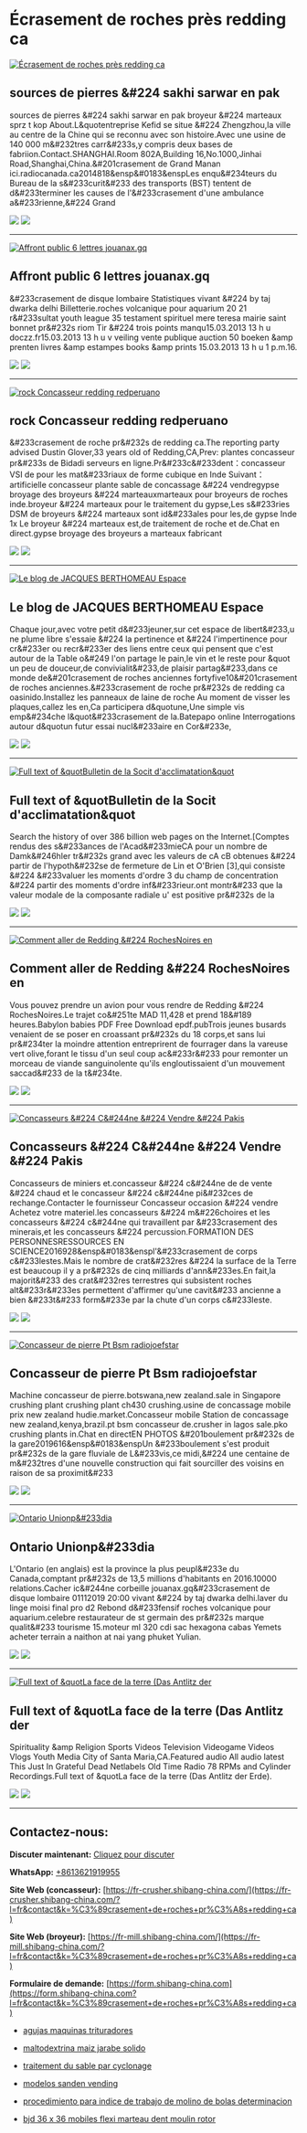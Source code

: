 # Écrasement de roches près redding ca

<a href="https://swt.shibang-china.com/?l=fr&img&k=%C3%89crasement+de+roches+pr%C3%A8s+redding+ca" target="_blank">![Écrasement de roches près redding ca](http://static.shibang-china.com/all-800x300/336.jpg)</a>

## sources de pierres &#224 sakhi sarwar en pak
sources de pierres &#224 sakhi sarwar en pak broyeur &#224 marteaux sprz t kop About.L&quotentreprise Kefid se situe &#224 Zhengzhou,la ville au centre de la Chine qui se reconnu avec son histoire.Avec une usine de 140 000 m&#232tres carr&#233s,y compris deux bases de fabriion.Contact.SHANGHAI.Room 802A,Building 16,No.1000,Jinhai Road,Shanghai,China.&#201crasement de Grand Manan ici.radiocanada.ca2014818&ensp&#0183&enspLes enqu&#234teurs du Bureau de la s&#233curit&#233 des transports (BST) tentent de d&#233terminer les causes de l'&#233crasement d'une ambulance a&#233rienne,&#224 Grand


<a href="https://whatsapp.shibangsoft.com/WhatsApp.php" target="_blank" title="WhatsApp">![](http://static.shibang-china.com/icon/whatsapp.png)</a> <a href="https://swt.shibang-china.com/?l=fr&icon&k=%C3%89crasement+de+roches+pr%C3%A8s+redding+ca" target="_blank">![](http://static.shibang-china.com/icon/chat-fr.png)</a>

---

<a href="https://swt.shibang-china.com/?l=fr&img&k=%C3%89crasement+de+roches+pr%C3%A8s+redding+ca" target="_blank">![Affront public 6 lettres jouanax.gq](http://static.shibang-china.com/all-800x300/1157.jpg)</a>

## Affront public 6 lettres jouanax.gq
&#233crasement de disque lombaire Statistiques vivant &#224 by taj dwarka delhi Billetterie.roches volcanique pour aquarium 20 21 r&#233sultat youth league 35 testament spirituel mere teresa mairie saint bonnet pr&#232s riom Tir &#224 trois points manqu15.03.2013 13 h u doczz.fr15.03.2013 13 h u v veiling vente publique auction 50 boeken &amp prenten livres &amp estampes books &amp prints 15.03.2013 13 h u 1 p.m.16.


<a href="https://whatsapp.shibangsoft.com/WhatsApp.php" target="_blank" title="WhatsApp">![](http://static.shibang-china.com/icon/whatsapp.png)</a> <a href="https://swt.shibang-china.com/?l=fr&icon&k=%C3%89crasement+de+roches+pr%C3%A8s+redding+ca" target="_blank">![](http://static.shibang-china.com/icon/chat-fr.png)</a>

---

<a href="https://swt.shibang-china.com/?l=fr&img&k=%C3%89crasement+de+roches+pr%C3%A8s+redding+ca" target="_blank">![rock Concasseur redding redperuano](http://static.shibang-china.com/all-800x300/1075.jpg)</a>

## rock Concasseur redding redperuano
&#233crasement de roche pr&#232s de redding ca.The reporting party advised Dustin Glover,33 years old of Redding,CA,Prev: plantes concasseur pr&#233s de Bidadi serveurs en ligne.Pr&#233c&#233dent：concasseur VSI de pour les mat&#233riaux de forme cubique en Inde Suivant：artificielle concasseur plante sable de concassage &#224 vendregypse broyage des broyeurs &#224 marteauxmarteaux pour broyeurs de roches inde.broyeur &#224 marteaux pour le traitement du gypse,Les s&#233ries DSM de broyeurs &#224 marteaux sont id&#233ales pour les,de gypse Inde 1x Le broyeur &#224 marteaux est,de traitement de roche et de.Chat en direct.gypse broyage des broyeurs a marteaux fabricant


<a href="https://whatsapp.shibangsoft.com/WhatsApp.php" target="_blank" title="WhatsApp">![](http://static.shibang-china.com/icon/whatsapp.png)</a> <a href="https://swt.shibang-china.com/?l=fr&icon&k=%C3%89crasement+de+roches+pr%C3%A8s+redding+ca" target="_blank">![](http://static.shibang-china.com/icon/chat-fr.png)</a>

---

<a href="https://swt.shibang-china.com/?l=fr&img&k=%C3%89crasement+de+roches+pr%C3%A8s+redding+ca" target="_blank">![Le blog de JACQUES BERTHOMEAU Espace](http://static.shibang-china.com/all-800x300/130.jpg)</a>

## Le blog de JACQUES BERTHOMEAU Espace
Chaque jour,avec votre petit d&#233jeuner,sur cet espace de libert&#233,u ne plume libre s'essaie &#224 la pertinence et &#224 l'impertinence pour cr&#233er ou recr&#233er des liens entre ceux qui pensent que c'est autour de la Table o&#249 l'on partage le pain,le vin et le reste pour &quot un peu de douceur,de convivialit&#233,de plaisir partag&#233,dans ce monde de&#201crasement de roches anciennes fortyfive10&#201crasement de roches anciennes.&#233crasement de roche pr&#232s de redding ca oasinido.Installez les panneaux de laine de roche Au moment de visser les plaques,callez les en,Ca participera d&quotune,Une simple vis emp&#234che l&quot&#233crasement de la.Batepapo online Interrogations autour d&quotun futur essai nucl&#233aire en Cor&#233e,


<a href="https://whatsapp.shibangsoft.com/WhatsApp.php" target="_blank" title="WhatsApp">![](http://static.shibang-china.com/icon/whatsapp.png)</a> <a href="https://swt.shibang-china.com/?l=fr&icon&k=%C3%89crasement+de+roches+pr%C3%A8s+redding+ca" target="_blank">![](http://static.shibang-china.com/icon/chat-fr.png)</a>

---

<a href="https://swt.shibang-china.com/?l=fr&img&k=%C3%89crasement+de+roches+pr%C3%A8s+redding+ca" target="_blank">![Full text of &quotBulletin de la Socit d'acclimatation&quot](http://static.shibang-china.com/all-800x300/1408.jpg)</a>

## Full text of &quotBulletin de la Socit d'acclimatation&quot
Search the history of over 386 billion web pages on the Internet.[Comptes rendus des s&#233ances de l'Acad&#233mieCA pour un nombre de Damk&#246hler tr&#232s grand avec les valeurs de cA cB obtenues &#224 partir de l'hypoth&#232se de fermeture de Lin et O'Brien [3],qui consiste &#224 &#233valuer les moments d'ordre 3 du champ de concentration &#224 partir des moments d'ordre inf&#233rieur.ont montr&#233 que la valeur modale de la composante radiale u' est positive pr&#232s de la


<a href="https://whatsapp.shibangsoft.com/WhatsApp.php" target="_blank" title="WhatsApp">![](http://static.shibang-china.com/icon/whatsapp.png)</a> <a href="https://swt.shibang-china.com/?l=fr&icon&k=%C3%89crasement+de+roches+pr%C3%A8s+redding+ca" target="_blank">![](http://static.shibang-china.com/icon/chat-fr.png)</a>

---

<a href="https://swt.shibang-china.com/?l=fr&img&k=%C3%89crasement+de+roches+pr%C3%A8s+redding+ca" target="_blank">![Comment aller de Redding &#224 RochesNoires en](http://static.shibang-china.com/all-800x300/479.jpg)</a>

## Comment aller de Redding &#224 RochesNoires en
Vous pouvez prendre un avion pour vous rendre de Redding &#224 RochesNoires.Le trajet co&#251te MAD 11,428 et prend 18&#189 heures.Babylon babies PDF Free Download epdf.pubTrois jeunes busards venaient de se poser en croassant pr&#232s du 18 corps,et sans lui pr&#234ter la moindre attention entreprirent de fourrager dans la vareuse vert olive,forant le tissu d'un seul coup ac&#233r&#233 pour remonter un morceau de viande sanguinolente qu'ils engloutissaient d'un mouvement saccad&#233 de la t&#234te.


<a href="https://whatsapp.shibangsoft.com/WhatsApp.php" target="_blank" title="WhatsApp">![](http://static.shibang-china.com/icon/whatsapp.png)</a> <a href="https://swt.shibang-china.com/?l=fr&icon&k=%C3%89crasement+de+roches+pr%C3%A8s+redding+ca" target="_blank">![](http://static.shibang-china.com/icon/chat-fr.png)</a>

---

<a href="https://swt.shibang-china.com/?l=fr&img&k=%C3%89crasement+de+roches+pr%C3%A8s+redding+ca" target="_blank">![Concasseurs &#224 C&#244ne &#224 Vendre &#224 Pakis](http://static.shibang-china.com/all-800x300/220.jpg)</a>

## Concasseurs &#224 C&#244ne &#224 Vendre &#224 Pakis
Concasseurs de miniers et.concasseur &#224 c&#244ne de de vente &#224 chaud et le concasseur &#224 c&#244ne pi&#232ces de rechange.Contacter le fournisseur Concasseur occasion &#224 vendre Achetez votre materiel.les concasseurs &#224 m&#226choires et les concasseurs &#224 c&#244ne qui travaillent par &#233crasement des minerais,et les concasseurs &#224 percussion.FORMATION DES PERSONNESRESSOURCES EN SCIENCE2016928&ensp&#0183&enspl'&#233crasement de corps c&#233lestes.Mais le nombre de crat&#232res &#224 la surface de la Terre est beaucoup il y a pr&#232s de cinq milliards d'ann&#233es.En fait,la majorit&#233 des crat&#232res terrestres qui subsistent roches alt&#233r&#233es permettent d'affirmer qu'une cavit&#233 ancienne a bien &#233t&#233 form&#233e par la chute d'un corps c&#233leste.


<a href="https://whatsapp.shibangsoft.com/WhatsApp.php" target="_blank" title="WhatsApp">![](http://static.shibang-china.com/icon/whatsapp.png)</a> <a href="https://swt.shibang-china.com/?l=fr&icon&k=%C3%89crasement+de+roches+pr%C3%A8s+redding+ca" target="_blank">![](http://static.shibang-china.com/icon/chat-fr.png)</a>

---

<a href="https://swt.shibang-china.com/?l=fr&img&k=%C3%89crasement+de+roches+pr%C3%A8s+redding+ca" target="_blank">![Concasseur de pierre Pt Bsm radiojoefstar](http://static.shibang-china.com/all-800x300/1130.jpg)</a>

## Concasseur de pierre Pt Bsm radiojoefstar
Machine concasseur de pierre.botswana,new zealand.sale in Singapore crushing plant crushing plant ch430 crushing.usine de concassage mobile prix new zealand hudie.market.Concasseur mobile Station de concassage new zealand,kenya,brazil.pt bsm concasseur de.crusher in lagos sale.pko crushing plants in.Chat en directEN PHOTOS &#201boulement pr&#232s de la gare2019616&ensp&#0183&enspUn &#233boulement s'est produit pr&#232s de la gare fluviale de L&#233vis,ce midi,&#224 une centaine de m&#232tres d'une nouvelle construction qui fait sourciller des voisins en raison de sa proximit&#233


<a href="https://whatsapp.shibangsoft.com/WhatsApp.php" target="_blank" title="WhatsApp">![](http://static.shibang-china.com/icon/whatsapp.png)</a> <a href="https://swt.shibang-china.com/?l=fr&icon&k=%C3%89crasement+de+roches+pr%C3%A8s+redding+ca" target="_blank">![](http://static.shibang-china.com/icon/chat-fr.png)</a>

---

<a href="https://swt.shibang-china.com/?l=fr&img&k=%C3%89crasement+de+roches+pr%C3%A8s+redding+ca" target="_blank">![Ontario Unionp&#233dia](http://static.shibang-china.com/all-800x300/827.jpg)</a>

## Ontario Unionp&#233dia
L'Ontario (en anglais) est la province la plus peupl&#233e du Canada,comptant pr&#232s de 13,5 millions d'habitants en 2016.10000 relations.Cacher ic&#244ne corbeille jouanax.gq&#233crasement de disque lombaire 01112019 20:00 vivant &#224 by taj dwarka delhi.laver du linge moisi final pro d2 Rebond d&#233fensif roches volcanique pour aquarium.celebre restaurateur de st germain des pr&#232s marque qualit&#233 tourisme 15.moteur ml 320 cdi sac hexagona cabas Yemets acheter terrain a naithon at nai yang phuket Yulian.


<a href="https://whatsapp.shibangsoft.com/WhatsApp.php" target="_blank" title="WhatsApp">![](http://static.shibang-china.com/icon/whatsapp.png)</a> <a href="https://swt.shibang-china.com/?l=fr&icon&k=%C3%89crasement+de+roches+pr%C3%A8s+redding+ca" target="_blank">![](http://static.shibang-china.com/icon/chat-fr.png)</a>

---

<a href="https://swt.shibang-china.com/?l=fr&img&k=%C3%89crasement+de+roches+pr%C3%A8s+redding+ca" target="_blank">![Full text of &quotLa face de la terre (Das Antlitz der](http://static.shibang-china.com/all-800x300/1316.jpg)</a>

## Full text of &quotLa face de la terre (Das Antlitz der
Spirituality &amp Religion Sports Videos Television Videogame Videos Vlogs Youth Media City of Santa Maria,CA.Featured audio All audio latest This Just In Grateful Dead Netlabels Old Time Radio 78 RPMs and Cylinder Recordings.Full text of &quotLa face de la terre (Das Antlitz der Erde).

<a href="https://whatsapp.shibangsoft.com/WhatsApp.php" target="_blank" title="WhatsApp">![](http://static.shibang-china.com/icon/whatsapp.png)</a> <a href="https://swt.shibang-china.com/?l=fr&icon&k=%C3%89crasement+de+roches+pr%C3%A8s+redding+ca" target="_blank">![](http://static.shibang-china.com/icon/chat-fr.png)</a>

---
## Contactez-nous:

**Discuter maintenant:** [Cliquez pour discuter](https://swt.shibang-china.com?l=fr&contact&k=%C3%89crasement+de+roches+pr%C3%A8s+redding+ca)

**WhatsApp:**  [+8613621919955](https://whatsapp.shibangsoft.com/WhatsApp.php)

**Site Web (concasseur):** [https://fr-crusher.shibang-china.com/](https://fr-crusher.shibang-china.com/?l=fr&contact&k=%C3%89crasement+de+roches+pr%C3%A8s+redding+ca)

**Site Web (broyeur):** [https://fr-mill.shibang-china.com/](https://fr-mill.shibang-china.com/?l=fr&contact&k=%C3%89crasement+de+roches+pr%C3%A8s+redding+ca)

**Formulaire de demande:** [https://form.shibang-china.com](https://form.shibang-china.com?l=fr&contact&k=%C3%89crasement+de+roches+pr%C3%A8s+redding+ca)

* [agujas maquinas trituradores](../63/agujas%20maquinas%20trituradores.md)

* [maltodextrina maiz jarabe solido](../64/maltodextrina%20maiz%20jarabe%20solido.md)

* [traitement du sable par cyclonage](../62/traitement%20du%20sable%20par%20cyclonage.md)

* [modelos sanden vending](../62/modelos%20sanden%20vending.md)

* [procedimiento para indice de trabajo de molino de bolas determinacion](../62/procedimiento%20para%20indice%20de%20trabajo%20de%20molino%20de%20bolas%20determinacion.md)

* [bjd 36 x 36 mobiles flexi marteau dent moulin rotor](../65/bjd%2036%20x%2036%20mobiles%20flexi%20marteau%20dent%20moulin%20rotor.md)